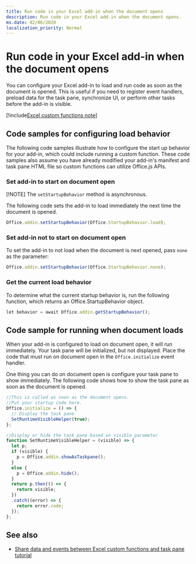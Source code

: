 ```yaml
---
title: Run code in your Excel add-in when the document opens
description: Run code in your Excel add-in when the document opens. 
ms.date: 02/06/2020
localization_priority: Normal
---
```


# Run code in your Excel add-in when the document opens

You can configure your Excel add-in to load and run code as soon as the document is opened. This is useful if you need to register event handlers, preload data for the task pane, synchronize UI, or perform other tasks before the add-in is visible.

[!include[Excel custom functions note](../includes/excel-custom-functions-note.md)]

## Code samples for configuring load behavior

The following code samples illustrate how to configure the start up behavior for your add-in, which could include running a custom function. These code samples also assume you have already modified your add-in's manifest and task pane HTML file so custom functions can utilize Office.js APIs.

### Set add-in to start on document open

[!NOTE] The `setStartupBehavior` method is asynchronous.

The following code sets the add-in to load immediately the next time the document is opened.

```JavaScript
Office.addin.setStartupBehavior(Office.StartupBehavior.load);
```

### Set add-in not to start on document open

To set the add-in to not load when the document is next opened, pass `none` as the parameter:

```JavaScript
Office.addin.setStartupBehavior(Office.StartupBehavior.none);
```

### Get the current load behavior

To determine what the current startup behavior is, run the following function, which returns an Office.StartupBehavior object.

```JavaScript
let behavior = await Office.addin.getStartupBehavior();
```

## Code sample for running when document loads

When your add-in is configured to load on document open, it will run immediately. Your task pane will be initialized, but not displayed. Place the code that must run on document open in the `Office.initialize` event handler.

One thing you can do on document open is configure your task pane to show immediately. The following code shows how to show the task pane as soon as the document is opened.

```JavaScript
//This is called as soon as the document opens.
//Put your startup code here.
Office.initialize = () => {
  // Display the task pane
  SetRuntimeVisibleHelper(true);
};

//Display or hide the task pane based on visible parameter
function SetRuntimeVisibleHelper = (visible) => {
  let p;
  if (visible) {
    p = Office.addin.showAsTaskpane();
  }
  else {
    p = Office.addin.hide();
  }
  return p.then(() => {
    return visible;
  })
  .catch((error) => {
    return error.code;
  });
};
```

## See also

- [Share data and events between Excel custom functions and task pane tutorial](../tutorials/share-data-and-events-between-custom-functions-and-the-task-pane-tutorial.md)